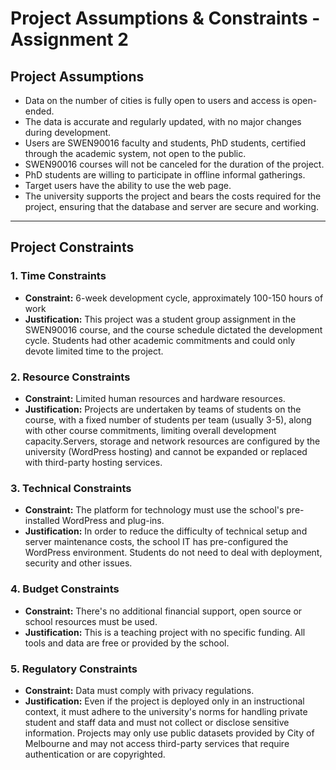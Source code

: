 # Project Assumptions & Constraints - Assignment 2

## Project Assumptions  
- Data on the number of cities is fully open to users and access is open-ended.
-  The data is accurate and regularly updated, with no major changes during development.
- Users are SWEN90016 faculty and students, PhD students, certified through the academic system, not open to the public.
- SWEN90016 courses will not be canceled for the duration of the project.
- PhD students are willing to participate in offline informal gatherings.
- Target users have the ability to use the web page.
- The university supports the project and bears the costs required for the project, ensuring that the database and server are secure and working.
---

## Project Constraints  
### 1. Time Constraints  
- **Constraint:** 6-week development cycle, approximately 100-150 hours of work
- **Justification:** This project was a student group assignment in the SWEN90016 course, and the course schedule dictated the development cycle. Students had other academic commitments and could only devote limited time to the project. 
### 2. Resource Constraints  
- **Constraint:** Limited human resources and hardware resources.
- **Justification:** Projects are undertaken by teams of students on the course, with a fixed number of students per team (usually 3-5), along with other course commitments, limiting overall development capacity.Servers, storage and network resources are configured by the university (WordPress hosting) and cannot be expanded or replaced with third-party hosting services.
### 3. Technical Constraints  
- **Constraint:** The platform for technology must use the school's pre-installed WordPress and plug-ins.
- **Justification:** In order to reduce the difficulty of technical setup and server maintenance costs, the school IT has pre-configured the WordPress environment. Students do not need to deal with deployment, security and other issues.
### 4. Budget Constraints  
- **Constraint:** There's no additional financial support, open source or school resources must be used.
- **Justification:** This is a teaching project with no specific funding. All tools and data are free or provided by the school.
### 5. Regulatory Constraints  
- **Constraint:** Data must comply with privacy regulations.
- **Justification:** Even if the project is deployed only in an instructional context, it must adhere to the university's norms for handling private student and staff data and must not collect or disclose sensitive information. Projects may only use public datasets provided by City of Melbourne and may not access third-party services that require authentication or are copyrighted.








